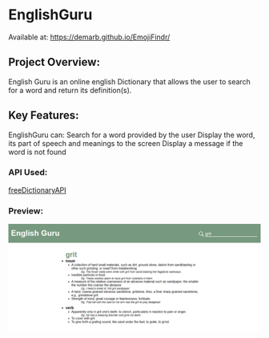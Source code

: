 # EnglishGuru
Available at: https://demarb.github.io/EmojiFindr/

## Project Overview:
English Guru is an online english Dictionary that allows the user to search for a word and return its definition(s). 

## Key Features:
EnglishGuru can:
Search for a word provided by the user
Display the word, its part of speech and meanings to the screen
Display a message if the word is not found

### API Used:
[freeDictionaryAPI](https://github.com/meetDeveloper/freeDictionaryAPI)

### Preview:
![App Preview](./preview.png)
